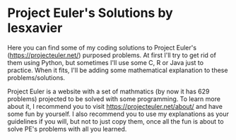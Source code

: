 # Project Euler's Solutions by lesxavier

Here you can find some of my coding solutions to Project Euler's (https://projecteuler.net/) purposed problems. At first I'll try to get rid of them using Python, but sometimes I'll use some C, R or Java just to practice. When it fits, I'll be adding some mathematical explanation to these problems/solutions.

Project Euler is a website with a set of mathmatics (by now it has 629 problems) projected to be solved with some programming. To learn more about it, I recommend you to visit https://projecteuler.net/about/ and have some fun by yourself. I also recommend you to use my explanations as your guidelines if you will, but not to just copy them, once all the fun is about to solve PE's problems with all you learned.
